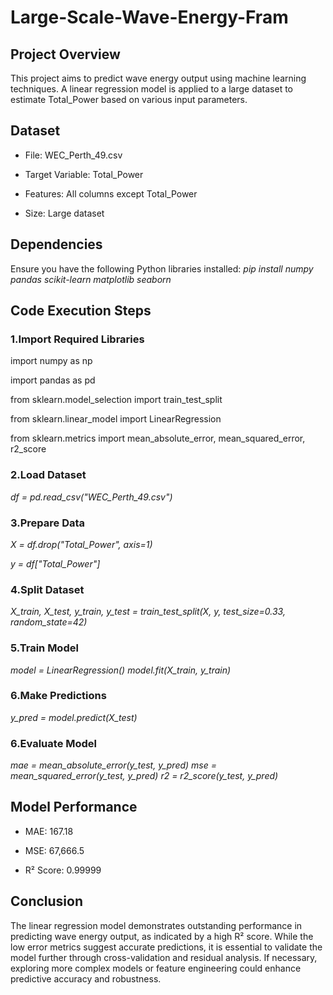 # Large-Scale-Wave-Energy-Fram

## Project Overview
This project aims to predict wave energy output using machine learning techniques. A linear regression model is applied to a large dataset to estimate Total_Power based on various input parameters.

## Dataset
- File: WEC_Perth_49.csv

- Target Variable: Total_Power

- Features: All columns except Total_Power

- Size: Large dataset

## Dependencies
Ensure you have the following Python libraries installed: *pip install numpy pandas scikit-learn matplotlib seaborn*

## Code Execution Steps

### 1.Import Required Libraries
   
import numpy as np

import pandas as pd

from sklearn.model_selection import train_test_split

from sklearn.linear_model import LinearRegression

from sklearn.metrics import mean_absolute_error, mean_squared_error, r2_score

### 2.Load Dataset
*df = pd.read_csv("WEC_Perth_49.csv")*

### 3.Prepare Data
*X = df.drop("Total_Power", axis=1)*

*y = df["Total_Power"]*

### 4.Split Dataset
*X_train, X_test, y_train, y_test = train_test_split(X, y, test_size=0.33, random_state=42)*

### 5.Train Model
*model = LinearRegression()*
*model.fit(X_train, y_train)*

### 6.Make Predictions
*y_pred = model.predict(X_test)*

### 6.Evaluate Model
*mae = mean_absolute_error(y_test, y_pred)*
*mse = mean_squared_error(y_test, y_pred)*
*r2 = r2_score(y_test, y_pred)*

## Model Performance
- MAE: 167.18

- MSE: 67,666.5

- R² Score: 0.99999

## Conclusion
The linear regression model demonstrates outstanding performance in predicting wave energy output, as indicated by a high R² score. While the low error metrics suggest accurate predictions, it is essential to validate the model further through cross-validation and residual analysis. If necessary, exploring more complex models or feature engineering could enhance predictive accuracy and robustness.



